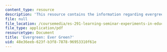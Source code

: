 ```yaml
---
content_type: resource
description: 'This resource contains the information regarding evergreen: ever green?.'
file: null
file_location: /coursemedia/es-291-learning-seminar-experiments-in-education-spring-2003/48e36eeb623fb3f8787896953310f61e_MITES_291S03_4B_evergreen.pdf
file_type: application/pdf
resourcetype: Document
title: 'Evergreen: Ever Green?'
uid: 48e36eeb-623f-b3f8-7878-96953310f61e
---
```

